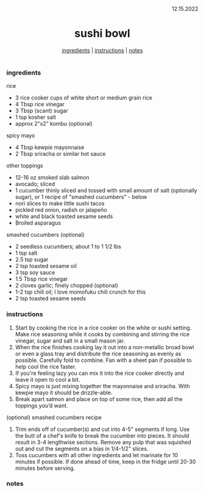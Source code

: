 <p align="right">12.15.2022</p>

<h1 align="center">sushi bowl</h1>

<div align="center">
  <a href="#ingredients">ingredients</a> | 
  <a href="#instructions">instructions</a> | 
  <a href="#notes">notes</a>
</div>
<br>

### ingredients
rice 
- 3 rice cooker cups of white short or medium grain rice 
- 4 Tbsp rice vinegar 
- 3 Tbsp (scant) sugar 
- 1 tsp kosher salt 
- approx 2”x2” kombu (optional)

spicy mayo
- 4 Tbsp kewpie mayonnaise 
- 2 Tbsp sriracha or similar hot sauce

other toppings
- 12-16 oz smoked slab salmon 
- avocado; sliced
- 1 cucumber thinly sliced and tossed with small amount of salt (optionally sugar), or 1 recipe of "smashed cucumbers" - below
- nori slices to make little sushi tacos
- pickled red onion, radish or jalapeño
- white and black toasted sesame seeds 
- Broiled asparagus

smashed cucumbers (optional)
- 2 seedless cucumbers; about 1 to 1 1/2 lbs
- 1 tsp salt
- 2.5 tsp sugar
- 2 tsp toasted sesame oil
- 3 tsp soy sauce
- 1.5 Tbsp rice vinegar
- 2 cloves garlic; finely chopped (optional)
- 1-2 tsp chili oil; I love momofuku chili crunch for this
- 2 tsp toasted sesame seeds

### instructions
1. Start by cooking the rice in a rice cooker on the white or sushi setting. Make rice seasoning while it cooks by combining and stirring the rice vinegar, sugar and salt in a small mason jar. 
1. When the rice finishes cooking lay it out into a non-metallic broad bowl or even a glass tray and distribute the rice seasoning as evenly as possible. Carefully fold to combine. Fan with a sheet pan if possible to help cool the rice faster. 
1. If you're feeling lazy you can mix it into the rice cooker directly and leave it open to cool a bit.
1. Spicy mayo is just mixing together the mayonnaise and sriracha. With kewpie mayo it should be drizzle-able.
1. Break apart salmon and place on top of some rice, then add all the toppings you’d want.

(optional) smashed cucumbers recipe 
1. Trim ends off of cucumber(s) and cut into 4-5" segments if long. Use the butt of a chef's knife to break the cucumber into pieces. It should result in 3-4 lengthwise sections.  Remove any pulp that was squished out and cut the segments on a bias in 1/4-1/2" slices.
1. Toss cucumbers with all other ingredients and let marinate for 10 minutes if possible.  If done ahead of time, keep in the fridge until 20-30 minutes before serving.

### notes
